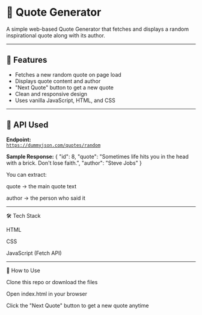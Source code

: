 # 🌟 Quote Generator

A simple web-based Quote Generator that fetches and displays a random inspirational quote along with its author.

---

## 🚀 Features

- Fetches a new random quote on page load
- Displays quote content and author
- "Next Quote" button to get a new quote
- Clean and responsive design
- Uses vanilla JavaScript, HTML, and CSS

---

## 🔗 API Used

**Endpoint:**  
[`https://dummyjson.com/quotes/random`](https://dummyjson.com/quotes/random)

**Sample Response:**
{
  "id": 8,
  "quote": "Sometimes life hits you in the head with a brick. Don't lose faith.",
  "author": "Steve Jobs"
}


You can extract:

quote → the main quote text

author → the person who said it

---

🛠️ Tech Stack

HTML

CSS

JavaScript (Fetch API)

---

🧠 How to Use

Clone this repo or download the files

Open index.html in your browser

Click the "Next Quote" button to get a new quote anytime
